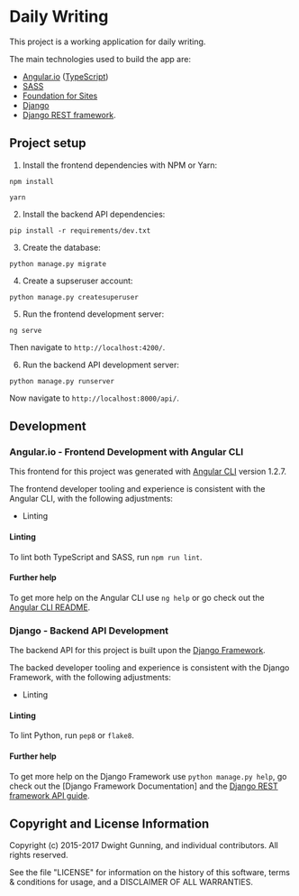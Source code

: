 # Daily Writing

This project is a working application for daily writing.

The main technologies used to build the app are:
- [Angular.io](https://angular.io/) ([TypeScript](https://www.typescriptlang.org))
- [SASS](http://sass-lang.com/)
- [Foundation for Sites](https://foundation.zurb.com/sites.html)
- [Django](https://djangoproject.com)
- [Django REST framework](http://www.django-rest-framework.org/).

## Project setup

1. Install the frontend dependencies with NPM or Yarn:

```(bash)
npm install
```

```(bash)
yarn
```

2. Install the backend API dependencies:

```(bash)
pip install -r requirements/dev.txt
```

3. Create the database:

```(bash)
python manage.py migrate
```

4. Create a supseruser account:

```(bash)
python manage.py createsuperuser
```

5. Run the frontend development server:

```(bash)
ng serve
```

Then navigate to `http://localhost:4200/`.

6. Run the backend API development server:

```(bash)
python manage.py runserver
```

Now navigate to `http://localhost:8000/api/`.

## Development

### Angular.io - Frontend Development with Angular CLI

This frontend for this project was generated with [Angular CLI](https://github.com/angular/angular-cli) version 1.2.7.

The frontend developer tooling and experience is consistent with the Angular CLI, with the following adjustments:
 - Linting

#### Linting

To lint both TypeScript and SASS, run `npm run lint`.

#### Further help

To get more help on the Angular CLI use `ng help` or go check out the [Angular CLI README](https://github.com/angular/angular-cli/blob/master/README.md).

### Django - Backend API Development

The backend API for this project is built upon the [Django Framework](https://www.djangoproject.com).

The backed developer tooling and experience is consistent with the Django Framework, with the following adjustments:
 - Linting

#### Linting

To lint Python, run `pep8` or `flake8`.

#### Further help

To get more help on the Django Framework use `python manage.py help`, go check out the [Django Framework Documentation] and the [Django REST framework API guide](http://www.django-rest-framework.org/#api-guide).

## Copyright and License Information

Copyright (c) 2015-2017 Dwight Gunning, and individual contributors. All rights reserved.

See the file "LICENSE" for information on the history of this software, terms & conditions for usage, and a DISCLAIMER OF ALL WARRANTIES.
